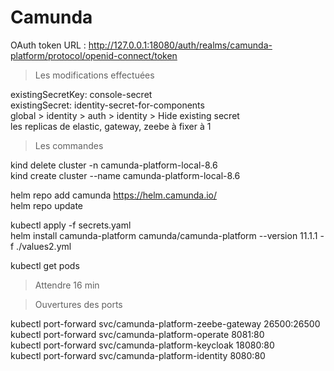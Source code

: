 # Camunda
OAuth token URL : http://127.0.0.1:18080/auth/realms/camunda-platform/protocol/openid-connect/token  

> Les modifications effectuées

existingSecretKey: console-secret  
existingSecret: identity-secret-for-components  
global > identity > auth > identity > Hide existing secret  
les replicas de elastic, gateway, zeebe à fixer à 1  

> Les commandes

kind delete cluster -n camunda-platform-local-8.6  
kind create cluster --name camunda-platform-local-8.6  

helm repo add camunda https://helm.camunda.io/  
helm repo update  

kubectl apply -f secrets.yaml  
helm install camunda-platform camunda/camunda-platform   --version 11.1.1  -f ./values2.yml  

kubectl get pods  

> Attendre 16 min

> Ouvertures des ports

kubectl port-forward svc/camunda-platform-zeebe-gateway 26500:26500  
kubectl port-forward svc/camunda-platform-operate  8081:80  
kubectl port-forward svc/camunda-platform-keycloak 18080:80  
kubectl port-forward svc/camunda-platform-identity 8080:80   
